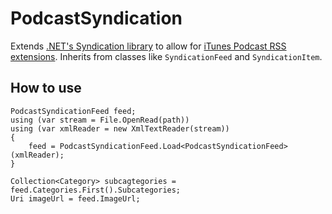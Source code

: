 # PodcastSyndication
Extends [.NET's Syndication library](https://msdn.microsoft.com/en-us/library/system.servicemodel.syndication(v=vs.110).aspx) 
to allow for [iTunes Podcast RSS extensions](https://help.apple.com/itc/podcasts_connect/?lang=en#/itcb54353390). 
Inherits from classes like `SyndicationFeed` and `SyndicationItem`.

## How to use
```
PodcastSyndicationFeed feed;
using (var stream = File.OpenRead(path))
using (var xmlReader = new XmlTextReader(stream))
{
    feed = PodcastSyndicationFeed.Load<PodcastSyndicationFeed>(xmlReader);
}

Collection<Category> subcagtegories = feed.Categories.First().Subcategories;
Uri imageUrl = feed.ImageUrl;
```
